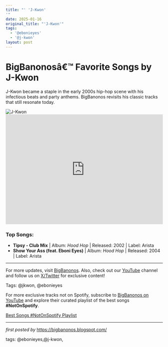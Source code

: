 ```yaml
---
title: "' 'J-Kwon'
'"
date: 2025-01-16
original_title: "'J-Kwon'"
tags:
  - '@ebonieyes'
  - '@j-kwon'
layout: post
---
```

<!-- Title of the Post -->
<h1>BigBanonosâ€™ Favorite Songs by J-Kwon</h1> <!-- Introductory Text -->
<p>J-Kwon became a staple in the early 2000s hip-hop scene with his infectious beats and party anthems. BigBanonos revisits his classic tracks that still resonate today.</p> <!-- Featured Image -->
<div> <img src="https://bloximages.newyork1.vip.townnews.com/stltoday.com/content/tncms/assets/v3/editorial/5/eb/5ebcebe4-8e3f-11ef-b3f3-17899f69939d/6717cb9d560be.preview.jpg" alt="J-Kwon">
</div> <!-- Spotify Embed -->
<div> <iframe src="https://open.spotify.com/embed/playlist/3H0awejr59R5w4jBVsW9TY?utm_source=generator" width="100%" height="352" frameBorder="0" allowfullscreen="" allow="autoplay; clipboard-write; encrypted-media; fullscreen; picture-in-picture" loading="lazy"></iframe>
</div> <!-- Song Information -->
<h3>Top Songs:</h3>
<ul> <li><strong>Tipsy - Club Mix</strong> | Album: <em>Hood Hop</em> | Released: 2002 | Label: Arista</li> <li><strong>Show Your Ass (feat. Eboni Eyes)</strong> | Album: <em>Hood Hop</em> | Released: 2004 | Label: Arista</li>
</ul> <!-- Footer Links -->
<hr />
<p>For more updates, visit <a href="https://bigbanonos.blogspot.com/" target="_blank">BigBanonos</a>. Also, check out our <a href="https://www.youtube.com/@BigBanonos" target="_blank">YouTube</a> channel and follow us on <a href="https://x.com/bigbanonos" target="_blank">X/Twitter</a> for exclusive content!</p> <!-- Tags -->
<p>Tags: @jkwon, @ebonieyes</p>


<!--Subscribe and Playlist Links-->
<div>
    <p>For more exclusive tracks not on Spotify, subscribe to <a href="https://www.youtube.com/@BigBanonos" target="_blank">BigBanonos on YouTube</a> and explore their curated playlist of the best songs <strong>#NotOnSpotify</strong>.</p>
    <p><a href="https://www.youtube.com/playlist?list=PLtuNtuTatqI0kFahUCbtbfenC_ET5O_tr" target="_blank">Best Songs #NotOnSpotify Playlist<br /></a></p></div>

<hr />

<p><em>first posted by</em> <a href="https://bigbanonos.blogspot.com/" rel="noopener" target="_new">https://bigbanonos.blogspot.com/</a></p>

<p>tags: @ebonieyes,@j-kwon,</p>
